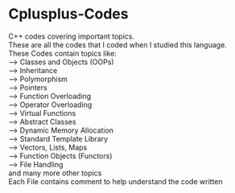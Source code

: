 # Cplusplus-Codes
C++ codes covering important topics. <br />
These are all the codes that I coded when I studied this language. <br />
These Codes contain topics like: <br />
  --> Classes and Objects (OOPs) <br />
  --> Inheritance <br />
  --> Polymorphism <br />
  --> Pointers <br />
  --> Function Overloading <br />
  --> Operator Overloading <br />
  --> Virtual Functions <br />
  --> Abstract Classes <br />
  --> Dynamic Memory Allocation <br />
  --> Standard Template Library <br />
  --> Vectors, Lists, Maps <br />
  --> Function Objects (Functors) <br />
  --> File Handling <br />
  and many more other topics <br />
Each File contains comment to help understand the code written <br />
